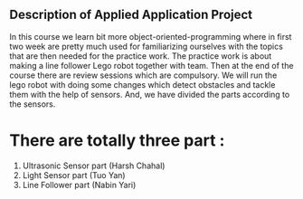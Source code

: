 ## Description of Applied Application Project 

In this course we learn bit more object-oriented-programming where in first two week are pretty much used for familiarizing ourselves with the topics that are then needed for the practice work. The practice work is about making a line follower Lego robot together with team. Then at the end of the course there are review sessions which are compulsory. 
We will run the lego robot with doing some changes which detect obstacles and tackle them with the help of sensors. And, we have divided the parts according to the sensors. 

# There are totally three part :

1. Ultrasonic Sensor part (Harsh Chahal)
2. Light Sensor part (Tuo Yan)
3. Line Follower part (Nabin Yari)

